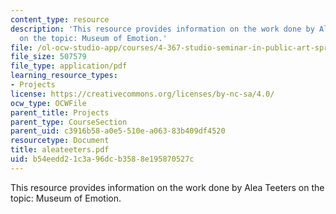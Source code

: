 ```yaml
---
content_type: resource
description: 'This resource provides information on the work done by Alea Teeters
  on the topic: Museum of Emotion.'
file: /ol-ocw-studio-app/courses/4-367-studio-seminar-in-public-art-spring-2006/b54eedd21c3a96dcb3588e195870527c_aleateeters.pdf
file_size: 507579
file_type: application/pdf
learning_resource_types:
- Projects
license: https://creativecommons.org/licenses/by-nc-sa/4.0/
ocw_type: OCWFile
parent_title: Projects
parent_type: CourseSection
parent_uid: c3916b58-a0e5-510e-a063-83b409df4520
resourcetype: Document
title: aleateeters.pdf
uid: b54eedd2-1c3a-96dc-b358-8e195870527c
---
```

This resource provides information on the work done by Alea Teeters on the topic: Museum of Emotion.